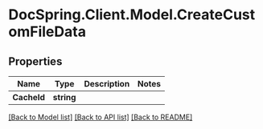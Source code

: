 # DocSpring.Client.Model.CreateCustomFileData

## Properties

Name | Type | Description | Notes
------------ | ------------- | ------------- | -------------
**CacheId** | **string** |  | 

[[Back to Model list]](../README.md#documentation-for-models) [[Back to API list]](../README.md#documentation-for-api-endpoints) [[Back to README]](../README.md)

